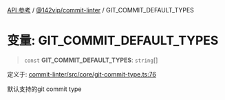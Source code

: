 [API 参考](../../../index.md) / [@142vip/commit-linter](../index.md) / GIT\_COMMIT\_DEFAULT\_TYPES

# 变量: GIT\_COMMIT\_DEFAULT\_TYPES

> `const` **GIT\_COMMIT\_DEFAULT\_TYPES**: `string`[]

定义于: [commit-linter/src/core/git-commit-type.ts:76](https://github.com/142vip/core-x/blob/d978b443ed1221c42602080459c0a22aae31b2d5/packages/commit-linter/src/core/git-commit-type.ts#L76)

默认支持的git commit type
